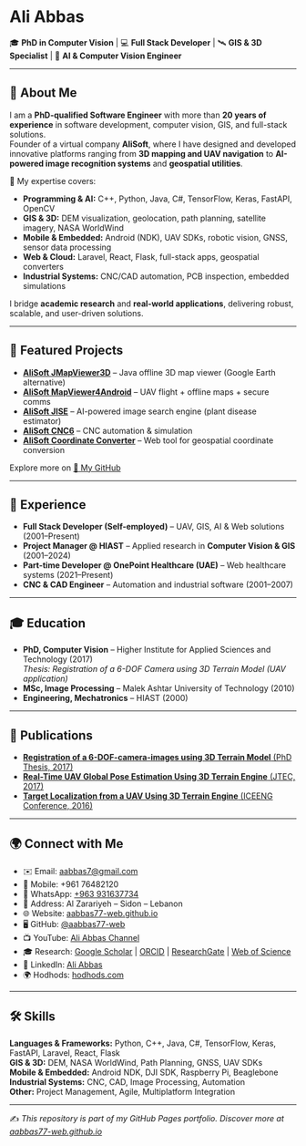# Ali Abbas

🎓 **PhD in Computer Vision** | 💻 **Full Stack Developer** | 🛰️ **GIS & 3D Specialist** | 🤖 **AI & Computer Vision Engineer**

---

## 👋 About Me
I am a **PhD-qualified Software Engineer** with more than **20 years of experience** in software development, computer vision, GIS, and full-stack solutions.  
Founder of a virtual company **AliSoft**, where I have designed and developed innovative platforms ranging from **3D mapping and UAV navigation** to **AI-powered image recognition systems** and **geospatial utilities**.

🔹 My expertise covers:
- **Programming & AI:** C++, Python, Java, C#, TensorFlow, Keras, FastAPI, OpenCV  
- **GIS & 3D:** DEM visualization, geolocation, path planning, satellite imagery, NASA WorldWind  
- **Mobile & Embedded:** Android (NDK), UAV SDKs, robotic vision, GNSS, sensor data processing  
- **Web & Cloud:** Laravel, React, Flask, full-stack apps, geospatial converters  
- **Industrial Systems:** CNC/CAD automation, PCB inspection, embedded simulations  

I bridge **academic research** and **real-world applications**, delivering robust, scalable, and user-driven solutions.

---

## 🚀 Featured Projects
- [**AliSoft JMapViewer3D**](https://github.com/aabbas77-web/JMapViewer3D) – Java offline 3D map viewer (Google Earth alternative)  
- [**AliSoft MapViewer4Android**](https://github.com/aabbas77-web/MapViewer4Android) – UAV flight + offline maps + secure comms  
- [**AliSoft JISE**](https://github.com/aabbas77-web/JISE) – AI-powered image search engine (plant disease estimator)  
- [**AliSoft CNC6**](https://github.com/aabbas77-web/CNC6) – CNC automation & simulation  
- [**AliSoft Coordinate Converter**](https://github.com/aabbas77-web/coordinate_converter) – Web tool for geospatial coordinate conversion  

Explore more on [🔗 My GitHub](https://github.com/aabbas77-web)

---

## 💼 Experience
- **Full Stack Developer (Self-employed)** – UAV, GIS, AI & Web solutions (2001–Present)  
- **Project Manager @ HIAST** – Applied research in **Computer Vision & GIS** (2001–2024)  
- **Part-time Developer @ OnePoint Healthcare (UAE)** – Web healthcare systems (2021–Present)  
- **CNC & CAD Engineer** – Automation and industrial software (2001–2007)  

---

## 🎓 Education
- **PhD, Computer Vision** – Higher Institute for Applied Sciences and Technology (2017)  
  *Thesis: Registration of a 6-DOF Camera using 3D Terrain Model (UAV application)*  
- **MSc, Image Processing** – Malek Ashtar University of Technology (2010)  
- **Engineering, Mechatronics** – HIAST (2000)  

---

## 📝 Publications
- [**Registration of a 6-DOF-camera-images using 3D Terrain Model** (PhD Thesis, 2017)](https://hiast.edu.sy/sites/default/files/MasterPHD/596dd15d123c7.pdf)
- [**Real-Time UAV Global Pose Estimation Using 3D Terrain Engine** (JTEC, 2017)](https://jtec.utem.edu.my/jtec/article/download/1781/1095)
- [**Target Localization from a UAV Using 3D Terrain Engine** (ICEENG Conference, 2016)](https://iceeng.journals.ekb.eg/article_30337_b37cd33a3f6bb759a19df99093a16e8d.pdf)

---

## 🌍 Connect with Me
- ✉️ Email: [aabbas7@gmail.com](mailto:aabbas7@gmail.com)
- 📱 Mobile: +961 76482120  
- 💬 WhatsApp: [+963 931637734](https://wa.me/963931637734)  
- 📍 Address: Al Zarariyeh – Sidon – Lebanon  
- 🌐 Website: [aabbas77-web.github.io](https://aabbas77-web.github.io)  
- 🖥️ GitHub: [@aabbas77-web](https://github.com/aabbas77-web)  
- 📺 YouTube: [Ali Abbas Channel](https://www.youtube.com/@aliabbas8784)  
- 🎓 Research: [Google Scholar](https://scholar.google.com/citations?user=vdP4qo4AAAAJ) | [ORCID](https://orcid.org/0000-0002-5584-2083) | [ResearchGate](https://www.researchgate.net/profile/Ali-Abbas-90) | [Web of Science](https://www.webofscience.com/wos/author/record/AFM-8617-2022)  
- 💼 LinkedIn: [Ali Abbas](https://www.linkedin.com/in/ali-abbas-45799710b)  
- 🌍 Hodhods: [hodhods.com](https://hodhods.com)  

---

## 🛠️ Skills
**Languages & Frameworks:** Python, C++, Java, C#, TensorFlow, Keras, FastAPI, Laravel, React, Flask  
**GIS & 3D:** DEM, NASA WorldWind, Path Planning, GNSS, UAV SDKs  
**Mobile & Embedded:** Android NDK, DJI SDK, Raspberry Pi, Beaglebone  
**Industrial Systems:** CNC, CAD, Image Processing, Automation  
**Other:** Project Management, Agile, Multiplatform Integration  

---

✍️ *This repository is part of my GitHub Pages portfolio. Discover more at [aabbas77-web.github.io](https://aabbas77-web.github.io)*

